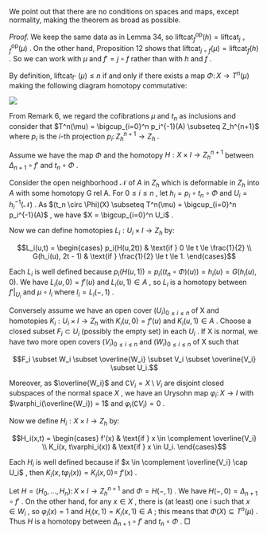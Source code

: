 We point out that there are no conditions on spaces and maps, except normality, making the theorem as broad as possible.

*Proof.* We keep the same data as in Lemma 34, so  $\text{liftcat}_f^{\text{op}}(h) = \text{liftcat}_{j \circ f}^{\text{op}}(\mu)$ . On the other hand, Proposition 12 shows that  $\text{liftcat}_{j \circ f}(\mu) = \text{liftcat}_f(h)$ . So we can work with  $\mu$  and  $f' = j \circ f$  rather than with  $h$  and  $f$ .

By definition, liftcat<sub>f'</sub>  $(\mu) \leq n$  if and only if there exists a map  $\Phi \colon X \to T^n(\mu)$ making the following diagram homotopy commutative:

![](_page_0_Figure_4.jpeg)

From Remark 6, we regard the cofibrations  $\mu$  and  $t_n$  as inclusions and consider that  $T^n(\mu) = \bigcup_{i=0}^n p_i^{-1}(A) \subseteq Z_h^{n+1}$  where  $p_i$  is the *i*-th projection  $p_i \colon Z_h^{n+1} \to Z_h$ .

Assume we have the map  $\Phi$  and the homotopy  $H: X \times I \to Z_h^{n+1}$  between  $\Delta_{n+1} \circ f'$  and  $t_n \circ \Phi$ .

Consider the open neighborhood  $\mathcal{N}$  of  $A$  in  $Z_h$  which is deformable in  $Z_h$  into  $A$ with some homotopy G rel A. For  $0 \leq i \leq n$ , let  $h_i = p_i \circ t_n \circ \Phi$  and  $U_i = h_i^{-1}(\mathcal{N})$ . As  $(t_n \circ \Phi)(X) \subseteq T^n(\mu) = \bigcup_{i=0}^n p_i^{-1}(A)$ , we have  $X = \bigcup_{i=0}^n U_i$ .

Now we can define homotopies  $L_i: U_i \times I \to Z_h$  by:

$$L_i(u,t) = \begin{cases} p_i(H(u,2t)) & \text{if } 0 \le t \le \frac{1}{2} \\ G(h_i(u), 2t - 1) & \text{if } \frac{1}{2} \le t \le 1. \end{cases}$$

Each  $L_i$  is well defined because  $p_i(H(u, 1)) = p_i((t_n \circ \Phi)(u)) = h_i(u) = G(h_i(u), 0).$ We have  $L_i(u,0) = f'(u)$  and  $L_i(u,1) \in A$ , so  $L_i$  is a homotopy between  $f'|_{U_i}$  and  $\mu \circ l_i$  where  $l_i = L_i(-, 1)$ .

Conversely assume we have an open cover  $(U_i)_{0 \le i \le n}$  of X and homotopies  $K_i: U_i \times I \to Z_h$  with  $K_i(u,0) = f'(u)$  and  $K_i(u,1) \in A$ . Choose a closed subset  $F_i \subset U_i$  (possibly the empty set) in each  $U_i$ . If X is normal, we have two more open covers  $(V_i)_{0 \le i \le n}$  and  $(W_i)_{0 \le i \le n}$  of X such that

$$F_i \subset W_i \subset \overline{W_i} \subset V_i \subset \overline{V_i} \subset U_i.$$

Moreover, as  $\overline{W_i}$  and  $\complement V_i = X \setminus V_i$  are disjoint closed subspaces of the normal space  $X$ , we have an Urysohn map  $\varphi_i \colon X \to I$  with  $\varphi_i(\overline{W_i}) = 1$  and  $\varphi_i(\complement V_i) = 0$ .

Now we define  $H_i: X \times I \to Z_h$  by:

$$H_i(x,t) = \begin{cases} f'(x) & \text{if } x \in \complement \overline{V_i} \\ K_i(x, t\varphi_i(x)) & \text{if } x \in U_i. \end{cases}$$

Each  $H_i$  is well defined because if  $x \in \complement \overline{V_i} \cap U_i$ , then  $K_i(x, t\varphi_i(x)) = K_i(x, 0) =$  $f'(x)$ .

Let  $H = (H_0, \ldots, H_n) \colon X \times I \to Z_h^{n+1}$  and  $\Phi = H(-, 1)$ . We have  $H(-, 0) = \Delta_{n+1} \circ f'$ . On the other hand, for any  $x \in X$ , there is (at least) one i such that  $x \in W_i$ , so  $\varphi_i(x) = 1$  and  $H_i(x, 1) = K_i(x, 1) \in A$ ; this means that  $\Phi(X) \subseteq T^n(\mu)$ . Thus *H* is a homotopy between  $\Delta_{n+1} \circ f'$  and  $t_n \circ \Phi$ .  $\Box$